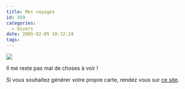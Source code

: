 ```yaml
---
title: Mes voyages
id: 359
categories:
  - Divers
date: 2005-02-05 10:32:24
tags:
---
```


![](/images/colormap.gif)

Il me reste pas mal de choses à voir&nbsp;!

Si vous souhaitez générer votre propre carte, rendez vous sur [ce site](http://douweosinga.com/projects/visitedcountries "Visited Countries").